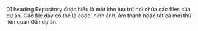 01 heading 
Repository được hiểu là một kho lưu trữ nơi chứa các files của dự án. Các file đấy có thể là code, hình ảnh, âm thanh hoặc tất cả mọi thứ liên quan đến dự án.
